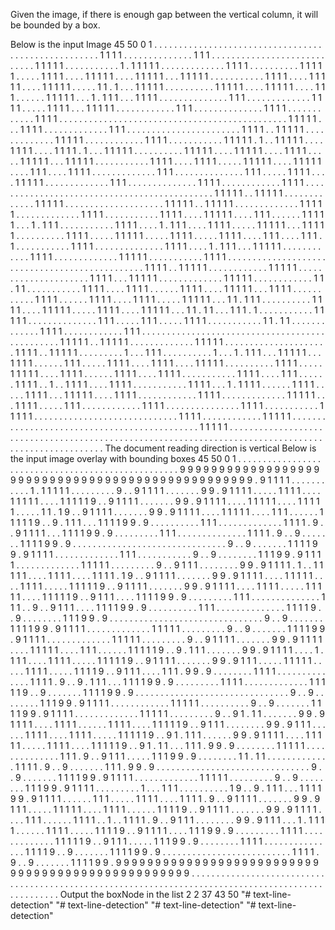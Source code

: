 Given the image, if there is enough gap between the vertical column, it will be bounded by a box.

Below is the input Image
45 50 0 1
. . . . . . . . . . . . . . . . . . . . . . . . . . . . . . . . . . . . . . . . . . . . . . . . . . 
. . 1 1 1 1 . . . . . . . . . . . . . . 1 1 1 . . . . . . . . . . . . . . . . . . . . . . . . . . . 
. 1 1 1 1 1 . . . . . . . . . . . 1 . 1 1 1 1 1 . . . . . . . . . . . . . 1 1 1 1 . . . . . . . . . 
. 1 1 1 1 1 . . . . . 1 1 1 1 . . . . 1 1 1 1 1 . . . . 1 1 1 1 1 . . . 1 1 1 1 1 . . . . . . . . . 
. . 1 1 1 1 . . . . 1 1 1 1 1 . . . . 1 1 1 1 1 . . . . . 1 1 . 1 . . . 1 1 1 1 1 . . . . . . . . . 
. 1 1 1 1 1 . . . . 1 1 1 1 1 . . . . 1 1 1 . . . . . . 1 1 1 1 1 . . . 1 . 1 1 1 . . . 1 1 1 1 . . 
. . . . . . . . . . . . 1 1 1 . . . . . . . . . . . . . 1 1 1 1 . . . . . 1 1 1 1 . . . 1 1 1 1 1 . 
. . . . . . . . . . . 1 1 1 . . . . . . . . . . . . . . 1 1 1 1 . . . . . . . . . . . . 1 1 1 1 . . 
. . . . . . . . . . . . . . . . . . . . . . . . . . . . . . . . . . . . . . . . . . . . 1 1 1 1 1 . 
. . 1 1 1 1 . . . . . . . . . . . . . 1 1 1 . . . . . . . . . . . . . . . . . . . . . . . 1 1 1 1 . 
. 1 1 1 1 1 . . . . . . . . . . . . . 1 1 1 1 1 . . . . . . . . . . . . 1 1 1 1 . . . . . . . . . . 
. 1 1 1 1 1 . 1 . . 1 1 1 1 1 . . . . 1 1 1 1 . . . . 1 1 1 1 . 1 . . . 1 1 1 1 1 . . . . . . . . . 
. 1 1 1 1 1 . . . . 1 1 1 1 1 . . . . 1 1 1 1 . . . . . 1 1 1 1 1 . . . 1 1 1 1 1 . . . . . . . . . 
. . 1 1 1 1 . . . . 1 1 1 1 . . . . . 1 1 1 1 1 . . . . 1 1 1 1 1 . . . . 1 1 1 . . . . 1 1 1 1 . . 
. . . . . . . . . . . 1 1 1 . . . . . . . . . . . . . . 1 1 1 . . . . . 1 1 1 1 . . . . 1 1 1 1 1 . 
. . . . . . . . . . . . 1 1 1 . . . . . . . . . . . . . . 1 1 1 1 . . . . . . . . . . . . 1 1 1 1 . 
. . . . . . . . . . . . . . . . . . . . . . . . . . . . . . . . . . . . . . . . . . . . 1 1 1 1 1 . 
. 1 1 1 1 1 . . . . . . . . . . . . . 1 1 1 1 1 . . . . . . . . . . . . . . . . . . . . 1 1 1 1 1 . 
. 1 1 1 1 1 . . . . . . . . . . . . . 1 1 1 1 1 . . . . . . . . . . . . . 1 1 1 1 . . . . . . . . . 
. . 1 1 1 1 . . . . 1 1 1 1 1 . . . . 1 1 1 . . . . . . 1 1 1 1 1 . . . 1 . 1 1 1 . . . . . . . . . 
. . 1 1 1 1 . . . . 1 . 1 1 1 . . . . 1 1 1 1 . . . . . 1 1 1 1 1 . . . 1 1 1 1 1 . . . . . . . . . 
. 1 1 1 1 . . . . . 1 1 1 1 1 . . . . . 1 1 1 1 . . . . . 1 1 1 1 . . . . 1 1 1 . . . . 1 1 1 . 1 . 
. . . . . . . . . . 1 1 1 1 . . . . . . . . . . . . . . 1 1 1 1 . . . . 1 . 1 1 1 . . . 1 1 1 1 1 . 
. . . . . . . . . . . 1 1 1 1 . . . . . . . . . . . . . 1 1 1 1 1 . . . . . . . . . . . 1 1 1 1 . . 
. . . . . . . . . . . . . . . . . . . . . . . . . . . . . . . . . . . . . . . . . . . . . 1 1 1 1 . 
. 1 1 1 1 1 . . . . . . . . . . . . 1 1 1 1 1 . . . . . . . . . . . . . . . . . . . . . 1 1 1 1 . . 
. 1 1 1 1 1 . . . . . . . . . . . . . 1 1 1 1 1 . . . . . . . . . . . . 1 1 . 1 1 . . . . . . . . . 
. . 1 1 1 1 . . . . 1 1 1 1 . . . . . . 1 1 1 1 . . . . 1 1 1 1 1 . . . 1 1 1 1 . . . . . . . . . . 
. 1 1 1 1 . . . . . . 1 1 1 1 . . . . 1 1 1 1 . . . . . 1 1 1 1 1 . . . 1 1 . 1 1 1 . . . . . . . . 
. . 1 1 1 1 . . . . 1 1 1 1 1 . . . . . 1 1 1 1 . . . . 1 1 1 1 1 . . . 1 1 . 1 1 . . . 1 1 1 . 1 . 
. . . . . . . . . . 1 1 1 1 1 . . . . . . . . . . . . . . 1 1 1 . . . . . 1 1 1 . . . . . 1 1 1 1 . 
. . . . . . . . . . 1 1 . 1 1 . . . . . . . . . . . . . 1 1 1 1 . . . . . . . . . . . . 1 1 1 . . . 
. . . . . . . . . . . . . . . . . . . . . . . . . . . . . . . . . . . . . . . . . . . . 1 1 1 1 1 . 
. 1 1 1 1 1 . . . . . . . . . . . . . 1 1 1 1 1 . . . . . . . . . . . . . . . . . . . . . 1 1 1 1 . 
. 1 1 1 1 1 . . . . . . . . . 1 . . . 1 1 1 . . . . . . . . . . 1 . . . 1 . 1 1 1 . . . 1 1 1 1 1 . 
. . 1 1 1 1 . . . . . . 1 1 1 . . . . . 1 1 1 1 . . . . 1 1 1 1 . . . . 1 1 1 1 1 . . . . . . . . . 
. 1 1 1 1 . . . . . 1 1 1 1 1 . . . . 1 1 1 1 . . . . . . 1 1 1 1 . . . . 1 1 1 1 . . . . . . . . . 
. . 1 1 1 1 . . . . 1 1 1 . . . . . . 1 1 1 1 . . 1 . . 1 1 1 1 . . . . 1 1 1 1 . . . . . . . . . . 
. 1 1 1 1 . . . 1 . 1 1 1 1 . . . . . . 1 1 1 1 . . . . . 1 1 1 1 . . . 1 1 1 1 1 . . . . 1 1 1 1 . 
. . . . . . . . . . . 1 1 1 1 . . . . . . . . . . . . . 1 1 1 1 1 . . . 1 1 1 1 . . . . . 1 1 1 . . 
. . . . . . . . . . 1 1 1 1 . . . . . . . . . . . . . . . 1 1 1 1 . . . . . . . . . . . 1 1 1 1 1 . 
. . . . . . . . . . . . . . . . . . . . . . . . . . . . 1 1 1 1 . . . . . . . . . . . . 1 1 1 1 1 . 
. . . . . . . . . . . . . . . . . . . . . . . . . . . . . . . . . . . . . . . . . . . . 1 1 1 1 1 . 
. . . . . . . . . . . . . . . . . . . . . . . . . . . . . . . . . . . . . . . . . . . . . . . . . . 
. . . . . . . . . . . . . . . . . . . . . . . . . . . . . . . . . . . . . . . . . . . . . . . . . . 
The document reading direction is vertical
Below is the input image overlay with bounding boxes
45 50 0 1
. . . . . . . . . . . . . . . . . . . . . . . . . . . . . . . . . . . . . . . . . . . . . . . . . . 
. 9 9 9 9 9 9 9 9 9 9 9 9 9 9 9 9 9 9 9 9 9 9 9 9 9 9 9 9 9 9 9 9 9 9 9 9 9 9 9 9 9 9 9 9 9 9 9 9 9 
. 9 1 1 1 1 . . . . . . . . . . . 1 . 1 1 1 1 1 . . . . . . . . . 9 . . 9 1 1 1 1 . . . . . . . 9 9 
. 9 1 1 1 1 . . . . . 1 1 1 1 . . . . 1 1 1 1 1 . . . . 1 1 1 1 1 9 . . 9 1 1 1 1 . . . . . . . 9 9 
. 9 1 1 1 1 . . . . 1 1 1 1 1 . . . . 1 1 1 1 1 . . . . . 1 1 . 1 9 . . 9 1 1 1 1 . . . . . . . 9 9 
. 9 1 1 1 1 . . . . 1 1 1 1 1 . . . . 1 1 1 . . . . . . 1 1 1 1 1 9 . . 9 . 1 1 1 . . . 1 1 1 1 9 9 
. 9 . . . . . . . . . . 1 1 1 . . . . . . . . . . . . . 1 1 1 1 . 9 . . 9 1 1 1 1 . . . 1 1 1 1 9 9 
. 9 . . . . . . . . . 1 1 1 . . . . . . . . . . . . . . 1 1 1 1 . 9 . . 9 . . . . . . . 1 1 1 1 9 9 
. 9 . . . . . . . . . . . . . . . . . . . . . . . . . . . . . . . 9 . . 9 . . . . . . . 1 1 1 1 9 9 
. 9 1 1 1 1 . . . . . . . . . . . . . 1 1 1 . . . . . . . . . . . 9 . . 9 . . . . . . . . 1 1 1 9 9 
. 9 1 1 1 1 . . . . . . . . . . . . . 1 1 1 1 1 . . . . . . . . . 9 . . 9 1 1 1 . . . . . . . . 9 9 
. 9 1 1 1 1 . 1 . . 1 1 1 1 1 . . . . 1 1 1 1 . . . . 1 1 1 1 . 1 9 . . 9 1 1 1 1 . . . . . . . 9 9 
. 9 1 1 1 1 . . . . 1 1 1 1 1 . . . . 1 1 1 1 . . . . . 1 1 1 1 1 9 . . 9 1 1 1 1 . . . . . . . 9 9 
. 9 1 1 1 1 . . . . 1 1 1 1 . . . . . 1 1 1 1 1 . . . . 1 1 1 1 1 9 . . 9 1 1 1 . . . . 1 1 1 1 9 9 
. 9 . . . . . . . . . 1 1 1 . . . . . . . . . . . . . . 1 1 1 . . 9 . . 9 1 1 1 . . . . 1 1 1 1 9 9 
. 9 . . . . . . . . . . 1 1 1 . . . . . . . . . . . . . . 1 1 1 1 9 . . 9 . . . . . . . . 1 1 1 9 9 
. 9 . . . . . . . . . . . . . . . . . . . . . . . . . . . . . . . 9 . . 9 . . . . . . . 1 1 1 1 9 9 
. 9 1 1 1 1 . . . . . . . . . . . . . 1 1 1 1 1 . . . . . . . . . 9 . . 9 . . . . . . . 1 1 1 1 9 9 
. 9 1 1 1 1 . . . . . . . . . . . . . 1 1 1 1 1 . . . . . . . . . 9 . . 9 1 1 1 1 . . . . . . . 9 9 
. 9 1 1 1 1 . . . . 1 1 1 1 1 . . . . 1 1 1 . . . . . . 1 1 1 1 1 9 . . 9 . 1 1 1 . . . . . . . 9 9 
. 9 1 1 1 1 . . . . 1 . 1 1 1 . . . . 1 1 1 1 . . . . . 1 1 1 1 1 9 . . 9 1 1 1 1 . . . . . . . 9 9 
. 9 1 1 1 . . . . . 1 1 1 1 1 . . . . . 1 1 1 1 . . . . . 1 1 1 1 9 . . 9 1 1 1 . . . . 1 1 1 . 9 9 
. 9 . . . . . . . . 1 1 1 1 . . . . . . . . . . . . . . 1 1 1 1 . 9 . . 9 . 1 1 1 . . . 1 1 1 1 9 9 
. 9 . . . . . . . . . 1 1 1 1 . . . . . . . . . . . . . 1 1 1 1 1 9 . . 9 . . . . . . . 1 1 1 1 9 9 
. 9 . . . . . . . . . . . . . . . . . . . . . . . . . . . . . . . 9 . . 9 . . . . . . . . 1 1 1 9 9 
. 9 1 1 1 1 . . . . . . . . . . . . 1 1 1 1 1 . . . . . . . . . . 9 . . 9 . . . . . . . 1 1 1 1 9 9 
. 9 1 1 1 1 . . . . . . . . . . . . . 1 1 1 1 1 . . . . . . . . . 9 . . 9 1 . 1 1 . . . . . . . 9 9 
. 9 1 1 1 1 . . . . 1 1 1 1 . . . . . . 1 1 1 1 . . . . 1 1 1 1 1 9 . . 9 1 1 1 . . . . . . . . 9 9 
. 9 1 1 1 . . . . . . 1 1 1 1 . . . . 1 1 1 1 . . . . . 1 1 1 1 1 9 . . 9 1 . 1 1 1 . . . . . . 9 9 
. 9 1 1 1 1 . . . . 1 1 1 1 1 . . . . . 1 1 1 1 . . . . 1 1 1 1 1 9 . . 9 1 . 1 1 . . . 1 1 1 . 9 9 
. 9 . . . . . . . . 1 1 1 1 1 . . . . . . . . . . . . . . 1 1 1 . 9 . . 9 1 1 1 . . . . . 1 1 1 9 9 
. 9 . . . . . . . . 1 1 . 1 1 . . . . . . . . . . . . . 1 1 1 1 . 9 . . 9 . . . . . . . 1 1 1 . 9 9 
. 9 . . . . . . . . . . . . . . . . . . . . . . . . . . . . . . . 9 . . 9 . . . . . . . 1 1 1 1 9 9 
. 9 1 1 1 1 . . . . . . . . . . . . . 1 1 1 1 1 . . . . . . . . . 9 . . 9 . . . . . . . . 1 1 1 9 9 
. 9 1 1 1 1 . . . . . . . . . 1 . . . 1 1 1 . . . . . . . . . . 1 9 . . 9 . 1 1 1 . . . 1 1 1 1 9 9 
. 9 1 1 1 1 . . . . . . 1 1 1 . . . . . 1 1 1 1 . . . . 1 1 1 1 . 9 . . 9 1 1 1 1 . . . . . . . 9 9 
. 9 1 1 1 . . . . . 1 1 1 1 1 . . . . 1 1 1 1 . . . . . . 1 1 1 1 9 . . 9 1 1 1 1 . . . . . . . 9 9 
. 9 1 1 1 1 . . . . 1 1 1 . . . . . . 1 1 1 1 . . 1 . . 1 1 1 1 . 9 . . 9 1 1 1 . . . . . . . . 9 9 
. 9 1 1 1 . . . 1 . 1 1 1 1 . . . . . . 1 1 1 1 . . . . . 1 1 1 1 9 . . 9 1 1 1 1 . . . . 1 1 1 9 9 
. 9 . . . . . . . . . 1 1 1 1 . . . . . . . . . . . . . 1 1 1 1 1 9 . . 9 1 1 1 . . . . . 1 1 1 9 9 
. 9 . . . . . . . . 1 1 1 1 . . . . . . . . . . . . . . . 1 1 1 1 9 . . 9 . . . . . . . 1 1 1 1 9 9 
. 9 . . . . . . . . . . . . . . . . . . . . . . . . . . 1 1 1 1 . 9 . . 9 . . . . . . . 1 1 1 1 9 9 
. 9 9 9 9 9 9 9 9 9 9 9 9 9 9 9 9 9 9 9 9 9 9 9 9 9 9 9 9 9 9 9 9 9 9 9 9 9 9 9 9 9 9 9 9 9 9 9 9 9 
. . . . . . . . . . . . . . . . . . . . . . . . . . . . . . . . . . . . . . . . . . . . . . . . . . 
. . . . . . . . . . . . . . . . . . . . . . . . . . . . . . . . . . . . . . . . . . . . . . . . . . 
Output the boxNode in the list
2
2 37 43 50
"# text-line-detection" 
"# text-line-detection" 
"# text-line-detection" 
"# text-line-detection" 
